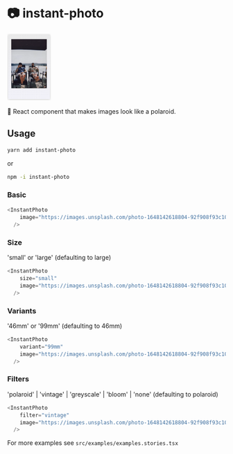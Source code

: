 
# 📷 instant-photo

<img src="./images/example-46mm.png" alt="Example screenshot" width="20%"/>

📸 React component that makes images look like a polaroid.

## Usage

```bash
yarn add instant-photo
```
or

```bash
npm -i instant-photo
```

### Basic
```typescript jsx
<InstantPhoto
    image="https://images.unsplash.com/photo-1648142618804-92f908f93c10"
  />
```

### Size
'small' or 'large' (defaulting to large)

```typescript jsx
<InstantPhoto
    size="small"
    image="https://images.unsplash.com/photo-1648142618804-92f908f93c10"
  />
```

### Variants
'46mm' or '99mm' (defaulting to 46mm)

```typescript jsx
<InstantPhoto
    variant="99mm"
    image="https://images.unsplash.com/photo-1648142618804-92f908f93c10"
  />
```

### Filters
'polaroid' | 'vintage' | 'greyscale' | 'bloom' | 'none' (defaulting to polaroid)

```typescript jsx
<InstantPhoto
    filter="vintage"
    image="https://images.unsplash.com/photo-1648142618804-92f908f93c10"
  />
```

For more examples see `src/examples/examples.stories.tsx`
